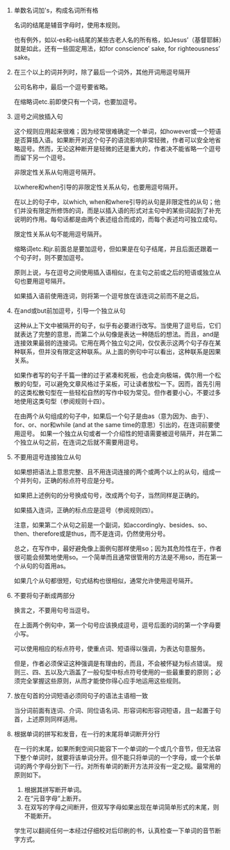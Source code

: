 1. 单数名词加's，构成名词所有格
	
	名词的结尾是辅音字母时，使用本规则。
	
	也有例外，如以‐es和‐is结尾的某些古老人名的所有格，如Jesus’（基督耶稣）就是如此，还有一些固定用法，如for conscience’ sake, for righteousness’ sake。

2. 在三个以上的词并列时，除了最后一个词外，其他开词用逗号隔开

	公司名称中，最后一个逗号要省略。
	
	在缩略词etc.前即使只有一个词，也要加逗号。
	
3. 逗号之间放插入句
	
	这个规则应用起来很难；因为经常很难确定一个单词，如however或一个短语是否算插入语。如果断开对这个句子的语流影响非常轻微，作者可以安全地省略逗号。然而，无论这种断开是轻微的还是重大的，作者决不能省略一个逗号而留下另一个逗号。
	
	非限定性关系从句用逗号隔开。
	
	以where和when引导的非限定性关系从句，也要用逗号隔开。
	
	在以上的句子中，以which, when和where引导的从句是非限定性的从句；他们并没有限定所修饰的词，而是以插入语的形式对主句中的某些词起到了补充说明的作用。每句话都是由两个表述组合而成的，而每个表述均可独立成句。
	
	限定性关系从句不能用逗号隔开。
	
	缩略词etc.和jr.前面总是要加逗号，但如果是在句子结尾，并且后面还跟着一个句子时，则不要加逗号。
	
	原则上说，与在逗号之间使用插入语相似，在主句之前或之后的短语或独立从句也要用逗号隔开。
	
	如果插入语前使用连词，则将第一个逗号放在该连词之前而不是之后。
	
4. 在and或but前加逗号，引导一个独立从句

	这种从上下文中被隔开的句子，似乎有必要进行改写。当使用了逗号后，它们就表达了完整的意思，而第二个从句像是表达一种随后的想法。而且，and是连接效果最弱的连接词。它用在两个独立句之间，仅仅表示这两个句子存在某种联系，但并没有限定这种联系。从上面的例句中可以看出，这种联系是因果关系。
	
	如果作者写的句子千篇一律的过于紧凑和死板，也会走向极端，偶尔用一个松散的句型，可以避免文章风格过于呆板，可让读者放松一下。因而，首先引用的这类松散句型在一些轻松自然的写作中较为常见。但作者要小心，不要过多地使用这类句型（参阅规则十四）。
	
	在由两个从句组成的句子中，如果后一个句子是由as（意为因为、由于）、for、or、nor和while (and at the same time的意思）引出的，在连词前要使用逗号。
如果一个独立从句或者一个介绍性的短语需要被逗号隔开，并在第二个独立从句之前，在连词之后就不需要用逗号。

5. 不要用逗号连接独立从句

	如果想把语法上意思完整、且不用连词连接的两个或两个以上的从句，组成一个并列句，正确的标点符号应是分号。
	
	如果把上述例句的分号换成句号，改成两个句子，当然同样是正确的。
	
	如果插入连词，正确的标点应是逗号（参阅规则四）。
	
	注意，如果第二个从句之前是一个副词，如accordingly、besides、so、then、therefore或是thus，而不是连词，仍然使用分号。
	
	总之，在写作中，最好避免像上面例句那样使用so；因为其危险性在于，作者很可能会频繁地使用so。一个简单而且通常很管用的方法是不用so，而在第一个从句的句首用as。
	
	如果几个从句都很短，句式结构也很相似，通常允许使用逗号隔开。
	
6. 不要将句子断成两部分

	换言之，不要用句号当逗号。
	
	在上面两个例句中，第一个句号应该换成逗号，逗号后面的词的第一个字母要小写。
	
	可以使用相应的标点符号，使重点词、短语得以强调，为表达句意服务。
	
	但是，作者必须保证这种强调是有理由的，而且，不会被怀疑为标点错误。
规则三、四、五以及六涵盖了一般句型中标点符号使用的一些最重要的原则；必须完全掌握这些原则，从而才能使你得心应手地运用这些规则。

7. 放在句首的分词短语必须同句子的语法主语相一致

	当分词前面有连词、介词、同位语名词、形容词和形容词短语，且一起置于句首，上述原则同样适用。
	
8. 根据单词的拼写和发音，在一行的末尾将单词断开分行

	在一行的末尾，如果所剩空间只能容下一个单词的一个或几个音节，但无法容下整个单词时，就要将该单词分开。但不能只将单词的一个字母，或一个长单词的两个字母分到下一行。对所有单词的断开方法并没有一定之规。最常用的原则如下。
	
	1. 根据其拼写断开单词。
	2. 在“元音字母”上断开。
	3. 在双写的字母之间断开，但双写字母如果出现在单词简单形式的末尾，则不能断开。

	学生可以翻阅任何一本经过仔细校对后印刷的书，认真检查一下单词的音节断字方式。